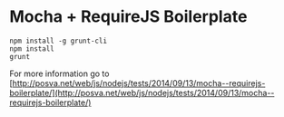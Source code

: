 Mocha + RequireJS Boilerplate
===

```
npm install -g grunt-cli
npm install
grunt
```

For more information go to [http://posva.net/web/js/nodejs/tests/2014/09/13/mocha--requirejs-boilerplate/](http://posva.net/web/js/nodejs/tests/2014/09/13/mocha--requirejs-boilerplate/)
